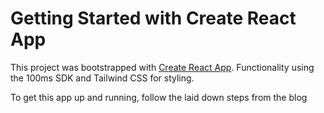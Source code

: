 # Getting Started with Create React App

This project was bootstrapped with [Create React App](https://github.com/facebook/create-react-app).
Functionality using the 100ms SDK and Tailwind CSS for styling.

To get this app up and running, follow the laid down steps from the blog
